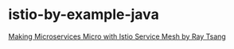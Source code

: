 # istio-by-example-java
[Making Microservices Micro with Istio Service Mesh by Ray Tsang](https://www.youtube.com/watch?v=AGztKw580yQ)

